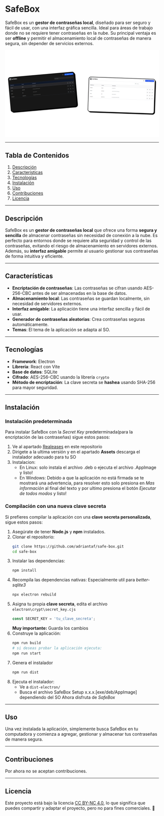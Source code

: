# SafeBox

SafeBox es un **gestor de contraseñas local**, diseñado para ser seguro y fácil de usar, con una interfaz gráfica sencilla. Ideal para áreas de trabajo donde no se requiere tener contraseñas en la nube. Su principal ventaja es ser **offline** y permitir el almacenamiento local de contraseñas de manera segura, sin depender de servicios externos.

![Preview de SafeBox](/assets/screenshot/preview.png)

---

## Tabla de Contenidos

1. [Descripción](#descripción)
2. [Características](#características)
3. [Tecnologías](#tecnologías)
4. [Instalación](#instalación)
5. [Uso](#uso)
6. [Contribuciones](#contribuciones)
7. [Licencia](#licencia)

---

## Descripción

SafeBox es un **gestor de contraseñas local** que ofrece una forma **segura y sencilla** de almacenar contraseñas sin necesidad de conexión a la nube. Es perfecto para entornos donde se requiere alta seguridad y control de las contraseñas, evitando el riesgo de almacenamiento en servidores externos. Además, su **interfaz amigable** permite al usuario gestionar sus contraseñas de forma intuitiva y eficiente.

---

## Características

- **Encriptación de contraseñas**: Las contraseñas se cifran usando AES-256-CBC antes de ser almacenadas en la base de datos.
- **Almacenamiento local**: Las contraseñas se guardan localmente, sin necesidad de servidores externos.
- **Interfaz amigable**: La aplicación tiene una interfaz sencilla y fácil de usar.
- **Generador de contraseñas aleatorias**: Crea contraseñas seguras automáticamente.
- **Temas**: El tema de la aplicación se adapta al SO.
---

## Tecnologías

- **Framework**: Electron
- **Librería**: React con Vite
- **Base de datos**: SQLite
- **Cifrado**: AES-256-CBC usando la librería `crypto`
- **Método de encriptación**: La clave secreta se **hashea** usando SHA-256 para mayor seguridad.

---

## Instalación

### Instalación predeterminada
Para instalar SafeBox con la *Secret Key* predeterminada(para la encriptación de las contraseñas) sigue estos pasos:
1. Ve al apartado [Realeases](https://github.com/adriantaf/safe-box/) en este repositorio
2. Dirigete a la ultima versión y en el apartado **Assets** descarga el instalador adecuado para tu SO
3. Instalacion:
    - En Linux: solo instala el archivo .deb o ejecuta el archivo .AppImage y listo!
    - En Windows: Debido a que la aplicación no está firmada se te mostrará una advertencia, para resolver esto solo presiona en *Mas información* al final del texto y por ultimo presiona el botón *Ejecutar de todos modos* y listo!


### Compilación con una nueva clave secreta

Si prefieres compilar la aplicación con una **clave secreta personalizada**, sigue estos pasos:

1. Asegúrate de tener **Node.js** y **npm** instalados.
2. Clonar el repositorio:
   ```bash
   git clone https://github.com/adriantaf/safe-box.git
   cd safe-box
   ```
3. Instalar las dependencias:
    ```bash
   npm install
   ```
4. Recompila las dependencias nativas:
    Especialmente util para *better-sqlite3*
    ```bash
   npx electron rebuild
   ```
5. Asigna tu propia **clave secreta**, edita el archivo `electron\crypt\secret_key.cjs`
    ```js
   const SECRET_KEY = 'tu_clave_secreta';
   ```
   **Muy importante:** Guarda los cambios
6. Construye la aplicación:
    ```bash
   npm run build
    # si deseas probar la aplicación ejecuta:
   npm run start
   ```
7. Genera el instalador
    ```bash
   npm run dist
   ```
8. Ejecuta el instalador:
    - Ve a `dist-electron/` 
    - Busca el archivo SafeBox Setup x.x.x.[exe/deb/AppImage] dependiendo del SO
    Ahora disfruta de *SafeBox*


---

## Uso
Una vez instalada la aplicación, simplemente busca SafeBox en tu computadora y comienza a agregar, gestionar y almacenar tus contraseñas de manera segura.

---

## Contribuciones
Por ahora no se aceptan contribuciones.

---

## Licencia
Este proyecto está bajo la licencia [CC BY-NC 4.0](https://creativecommons.org/licenses/by-nc/4.0/), lo que significa que puedes compartir y adaptar el proyecto, pero no para fines comerciales. 🗿   